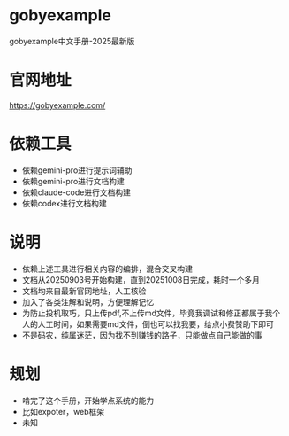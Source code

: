 # gobyexample
gobyexample中文手册-2025最新版
# 官网地址
https://gobyexample.com/
# 依赖工具
- 依赖gemini-pro进行提示词辅助
- 依赖gemini-pro进行文档构建
- 依赖claude-code进行文档构建
- 依赖codex进行文档构建

# 说明
- 依赖上述工具进行相关内容的编排，混合交叉构建
- 文档从20250903号开始构建，直到20251008日完成，耗时一个多月
- 文档均来自最新官网地址，人工核验
- 加入了各类注解和说明，方便理解记忆
- 为防止投机取巧，只上传pdf,不上传md文件，毕竟我调试和修正都属于我个人的人工时间，如果需要md文件，倒也可以找我要，给点小费赞助下即可
- 不是码农，纯属迷茫，因为找不到赚钱的路子，只能做点自己能做的事

# 规划
- 啃完了这个手册，开始学点系统的能力
- 比如expoter，web框架
- 未知
